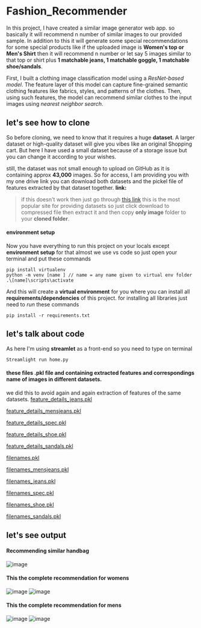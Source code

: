 # Fashion_Recommender
In this project, I have created a similar image generator web app. 
so basically it will recommend n number of similar images to our provided sample.
In addition to this it will generate some special recommendations for some special products like if the uploaded image is **Women's top or Men's Shirt** then it will recommend n number or let say 5 images similar to that top or shirt plus **1 matchable jeans, 1 matchable goggle, 1 matchable shoe/sandals**.

First, I built a clothing image classification model using a *ResNet-based model*. The feature layer of this model can capture fine-grained semantic clothing features like fabrics, styles, and patterns of the clothes. Then, using such features, the model can recommend similar clothes to the input images using *nearest neighbor search*.

## let's see how to clone
So before cloning, we need to know that it requires a huge **dataset**. A larger dataset or high-quality dataset will give you vibes like an original Shopping cart. But here I have used a small dataset because of a storage issue but you can change it according to your wishes. 

still, the dataset was not small enough to upload on GitHub as it is containing approx **43,000** images. So for access, I am providing you with my one drive link 
you can download both datasets and the pickel file of features extracted by that dataset together.
**link:**

>if this doesn't work then just go through [this link](https://www.kaggle.com/datasets/paramaggarwal/fashion-product-images-small) this is the most popular site for providing datasets so just click download to compressed file then extract it and then copy **only image** folder to your **cloned folder**.

#### environment setup
Now you have everything to run this project on your locals except **environment setup** for that almost we use vs code so just open your terminal and put these commands
```
pip install virtualenv
python -m venv [name ] // name = any name given to virtual env folder
.\[name]\scripts\activate
```
And this will create a **virtual environment** for you where you can install all **requirements/dependencies** of this project. 
for installing all libraries just need to *run* these commands
```
pip install -r requirements.txt
```
## let's talk about code

As here I'm using **streamlet** as a front-end 
so you need to type on terminal
```
Streamlight run home.py
```
#### these files .pkl file and containing extracted features and correspondings name of images in different datasets.
we did this to avoid again and again extraction of features of the same datasets.
[feature_details_jeans.pkl](https://github.com/manya02/Fashion_Recommender/blob/main/feature_details_jeans.pkl)

[feature_details_mensjeans.pkl](https://github.com/manya02/Fashion_Recommender/blob/main/feature_details_mensjeans.pkl) 

[feature_details_spec.pkl](https://github.com/manya02/Fashion_Recommender/blob/main/feature_details_spec.pkl)

[feature_details_shoe.pkl](https://github.com/manya02/Fashion_Recommender/blob/main/feature_details_sandals.pkl)

[feature_details_sandals.pkl](https://github.com/manya02/Fashion_Recommender/blob/main/feature_details_sandals.pkl)

[filenames.pkl](https://github.com/manya02/Fashion_Recommender/blob/main/filenames.pkl)

[filenames_mensjeans.pkl](https://github.com/manya02/Fashion_Recommender/blob/main/filenames_mensjeans.pkl)

[filenames_jeans.pkl](https://github.com/manya02/Fashion_Recommender/blob/main/filenames_jeans.pkl)

[filenames_spec.pkl](https://github.com/manya02/Fashion_Recommender/blob/main/filenames_spec.pkl)

[filenames_shoe.pkl](https://github.com/manya02/Fashion_Recommender/blob/main/filenames_shoe.pkl)

[filenames_sandals.pkl](https://github.com/manya02/Fashion_Recommender/blob/main/filenames_sandals.pkl)

## let's see output
#### Recommending similar handbag
![image](https://user-images.githubusercontent.com/87933549/170552242-4808c708-514a-4f65-a79c-d682fef05d89.png)

#### This the complete recommendation for womens
![image](https://user-images.githubusercontent.com/87933549/170554659-60d058a7-96c9-461d-9b20-43ab808314fc.png)
![image](https://user-images.githubusercontent.com/87933549/170554352-25aeae78-b7ef-4596-a22b-9381451cfaec.png)

#### This the complete recommendation for mens
![image](https://user-images.githubusercontent.com/87933549/170553560-ef5463fd-b4b5-454d-92c7-e0248b7a2ffd.png)
![image](https://user-images.githubusercontent.com/87933549/170553750-cc39c0a4-424b-4e6b-ae02-d22ce9f807d3.png)




